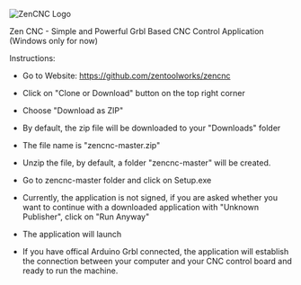 ![ZenCNC Logo](http://www.zencnc.com//wp-content/themes/emporium/images/logo.png)

Zen CNC - Simple and Powerful Grbl Based CNC Control Application (Windows only for now)

Instructions:

  * Go to Website: https://github.com/zentoolworks/zencnc
  * Click on "Clone or Download" button on the top right corner
  * Choose "Download as ZIP"
  
  * By default, the zip file will be downloaded to your "Downloads" folder
  * The file name is "zencnc-master.zip"
  * Unzip the file, by default, a folder "zencnc-master" will be created.
  * Go to zencnc-master folder and click on Setup.exe
  * Currently, the application is not signed, if you are asked whether you want to continue with a downloaded application with "Unknown Publisher", click on "Run Anyway"
  * The application will launch
  * If you have offical Arduino Grbl connected, the application will establish the connection between your computer and your CNC control board and ready to run the machine.

